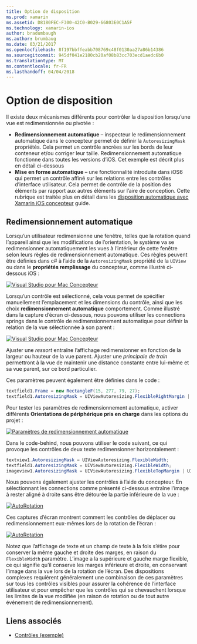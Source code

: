 ```yaml
---
title: Option de disposition
ms.prod: xamarin
ms.assetid: D8180FEC-F300-42C0-B029-66803E0C1A5F
ms.technology: xamarin-ios
author: bradumbaugh
ms.author: brumbaug
ms.date: 03/21/2017
ms.openlocfilehash: 8f197bbffeabb708769c48f0130aa27a86b14386
ms.sourcegitcommit: 945df041e2180cb20af08b83cc703ecd1aedc6b0
ms.translationtype: MT
ms.contentlocale: fr-FR
ms.lasthandoff: 04/04/2018
---
```

# <a name="layout-options"></a>Option de disposition

Il existe deux mécanismes différents pour contrôler la disposition lorsqu’une vue est redimensionnée ou pivotée :

-  **Redimensionnement automatique** – inspecteur le redimensionnement automatique dans le concepteur permet de définir la `AutoresizingMask` propriétés. Cela permet un contrôle ancrées sur les bords de leur conteneur et/ou corriger leur taille. Redimensionnement automatique fonctionne dans toutes les versions d’iOS. Cet exemple est décrit plus en détail ci-dessous
-  **Mise en forme automatique** – une fonctionnalité introduite dans iOS6 qui permet un contrôle affiné sur les relations entre les contrôles d’interface utilisateur. Cela permet de contrôle de la position des éléments par rapport aux autres éléments sur l’aire de conception. Cette rubrique est traitée plus en détail dans les [disposition automatique avec Xamarin iOS concepteur](~/ios/user-interface/designer/designer-auto-layout.md) guide.


## <a name="autosizing"></a>Redimensionnement automatique

Lorsqu’un utilisateur redimensionne une fenêtre, telles que la rotation quand l’appareil ainsi que les modifications de l’orientation, le système va se redimensionner automatiquement les vues à l’intérieur de cette fenêtre selon leurs règles de redimensionnement automatique. Ces règles peuvent être définies dans c# à l’aide de la `AutoresizingMask` propriété de la `UIView` ou dans le **propriétés remplissage** du concepteur, comme illustré ci-dessous iOS :

 [![](layout-options-images/image41.png "Visual Studio pour Mac Concepteur")](layout-options-images/image41.png#lightbox)

Lorsqu’un contrôle est sélectionné, cela vous permet de spécifier manuellement l’emplacement et les dimensions du contrôle, ainsi que les choix **redimensionnement automatique** comportement. Comme illustré dans la capture d’écran ci-dessous, nous pouvons utiliser les connections springs dans le contrôle de redimensionnement automatique pour définir la relation de la vue sélectionnée à son parent :

 [![](layout-options-images/image42.png "Visual Studio pour Mac Concepteur")](layout-options-images/image42.png#lightbox)

Ajuster une *ressort* entraîne l’affichage redimensionner en fonction de la largeur ou hauteur de la vue parent. Ajuster une *principale de train* permettront à la vue de maintenir une distance constante entre lui-même et sa vue parent, sur ce bord particulier.

Ces paramètres peuvent également être définies dans le code :

```csharp
textfield1.Frame = new RectangleF(15, 277, 79, 27);
textfield1.AutoresizingMask = UIViewAutoresizing.FlexibleRightMargin | UIViewAutoresizing.FlexibleBottomMargin;
```


Pour tester les paramètres de redimensionnement automatique, activer différents **Orientations de périphérique pris en charge** dans les options du projet :

 [![](layout-options-images/image43a.png "Paramètres de redimensionnement automatique")](layout-options-images/image43a.png#lightbox)

Dans le code-behind, nous pouvons utiliser le code suivant, ce qui provoque les contrôles de deux texte redimensionner horizontalement :

```csharp
textview1.AutoresizingMask = UIViewAutoresizing.FlexibleWidth;
textfield1.AutoresizingMask = UIViewAutoresizing.FlexibleWidth;
imageview1.AutoresizingMask = UIViewAutoresizing.FlexibleTopMargin | UIViewAutoresizing.FlexibleLeftMargin;
```


Nous pouvons également ajuster les contrôles à l’aide du concepteur. En sélectionnant les connections comme présenté ci-dessous entraîne l’image à rester aligné à droite sans être détourée la partie inférieure de la vue :

 [![](layout-options-images/autoresize.png "AutoRotation")](layout-options-images/autoresize.png#lightbox)

Ces captures d’écran montrent comment les contrôles de déplacer ou redimensionnement eux-mêmes lors de la rotation de l’écran :

 [![](layout-options-images/image44a.png "AutoRotation")](layout-options-images/image44a.png#lightbox)

Notez que l’affichage de texte et un champ de texte à la fois s’étire pour conserver la même gauche et droite des marges, en raison du `FlexibleWidth` paramètre. L’image a la supérieure et gauche marge flexible, ce qui signifie qu’il conserve les marges inférieure et droite, en conservant l’image dans la vue lors de la rotation de l’écran. Des dispositions complexes requièrent généralement une combinaison de ces paramètres sur tous les contrôles visibles pour assurer la cohérence de l’interface utilisateur et pour empêcher que les contrôles qui se chevauchent lorsque les limites de la vue modifiée (en raison de rotation ou de tout autre événement de redimensionnement).





## <a name="related-links"></a>Liens associés

- [Contrôles (exemple)](https://developer.xamarin.com/samples/Controls/)
